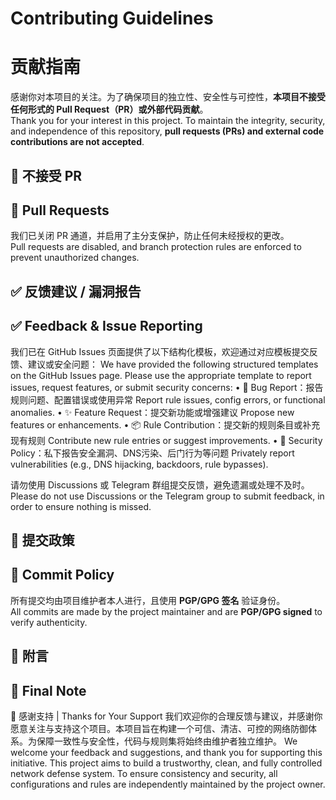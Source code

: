 # Contributing Guidelines  
# 贡献指南

感谢你对本项目的关注。为了确保项目的独立性、安全性与可控性，**本项目不接受任何形式的 Pull Request（PR）或外部代码贡献**。  
Thank you for your interest in this project. To maintain the integrity, security, and independence of this repository, **pull requests (PRs) and external code contributions are not accepted**.

## 🚫 不接受 PR  
## 🚫 Pull Requests

我们已关闭 PR 通道，并启用了主分支保护，防止任何未经授权的更改。  
Pull requests are disabled, and branch protection rules are enforced to prevent unauthorized changes.

## ✅ 反馈建议 / 漏洞报告  
## ✅ Feedback & Issue Reporting

我们已在 GitHub Issues 页面提供了以下结构化模板，欢迎通过对应模板提交反馈、建议或安全问题：
We have provided the following structured templates on the GitHub Issues page. Please use the appropriate template to report issues, request features, or submit security concerns:
	•	🐞 Bug Report：报告规则问题、配置错误或使用异常
Report rule issues, config errors, or functional anomalies.
	•	✨ Feature Request：提交新功能或增强建议
Propose new features or enhancements.
	•	📦 Rule Contribution：提交新的规则条目或补充现有规则
Contribute new rule entries or suggest improvements.
	•	🔐 Security Policy：私下报告安全漏洞、DNS污染、后门行为等问题
Privately report vulnerabilities (e.g., DNS hijacking, backdoors, rule bypasses).

请勿使用 Discussions 或 Telegram 群组提交反馈，避免遗漏或处理不及时。
Please do not use Discussions or the Telegram group to submit feedback, in order to ensure nothing is missed.

## 🔐 提交政策
## 🔐 Commit Policy  

所有提交均由项目维护者本人进行，且使用 **PGP/GPG 签名** 验证身份。  
All commits are made by the project maintainer and are **PGP/GPG signed** to verify authenticity.

## 📎 附言  
## 📎 Final Note

🙌 感谢支持 | Thanks for Your Support
我们欢迎你的合理反馈与建议，并感谢你愿意关注与支持这个项目。本项目旨在构建一个可信、清洁、可控的网络防御体系。为保障一致性与安全性，代码与规则集将始终由维护者独立维护。 
We welcome your feedback and suggestions, and thank you for supporting this initiative.
This project aims to build a trustworthy, clean, and fully controlled network defense system. To ensure consistency and security, all configurations and rules are independently maintained by the project owner.
